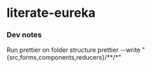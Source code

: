 # literate-eureka

### Dev notes
Run prettier on folder structure
prettier --write "{src,forms,components,reducers}/**/*"